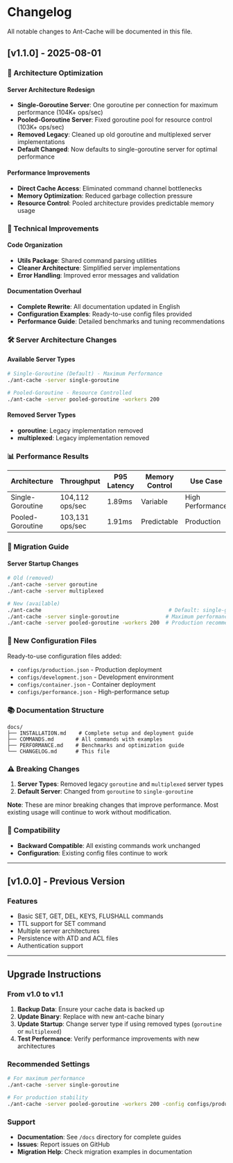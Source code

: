 # Changelog

All notable changes to Ant-Cache will be documented in this file.

## [v1.1.0] - 2025-08-01

### 🚀 Architecture Optimization

#### Server Architecture Redesign
- **Single-Goroutine Server**: One goroutine per connection for maximum performance (104K+ ops/sec)
- **Pooled-Goroutine Server**: Fixed goroutine pool for resource control (103K+ ops/sec)
- **Removed Legacy**: Cleaned up old goroutine and multiplexed server implementations
- **Default Changed**: Now defaults to single-goroutine server for optimal performance

#### Performance Improvements
- **Direct Cache Access**: Eliminated command channel bottlenecks
- **Memory Optimization**: Reduced garbage collection pressure
- **Resource Control**: Pooled architecture provides predictable memory usage

### 🔧 Technical Improvements

#### Code Organization
- **Utils Package**: Shared command parsing utilities
- **Cleaner Architecture**: Simplified server implementations
- **Error Handling**: Improved error messages and validation

#### Documentation Overhaul
- **Complete Rewrite**: All documentation updated in English
- **Configuration Examples**: Ready-to-use config files provided
- **Performance Guide**: Detailed benchmarks and tuning recommendations

### 🛠️ Server Architecture Changes

#### Available Server Types
```bash
# Single-Goroutine (Default) - Maximum Performance
./ant-cache -server single-goroutine

# Pooled-Goroutine - Resource Controlled
./ant-cache -server pooled-goroutine -workers 200
```

#### Removed Server Types
- **goroutine**: Legacy implementation removed
- **multiplexed**: Legacy implementation removed

### 📊 Performance Results

| Architecture | Throughput | P95 Latency | Memory Control | Use Case |
|--------------|------------|-------------|----------------|----------|
| Single-Goroutine | 104,112 ops/sec | 1.89ms | Variable | High Performance |
| Pooled-Goroutine | 103,131 ops/sec | 1.91ms | Predictable | Production |

### 🔄 Migration Guide

#### Server Startup Changes
```bash
# Old (removed)
./ant-cache -server goroutine
./ant-cache -server multiplexed

# New (available)
./ant-cache                                         # Default: single-goroutine
./ant-cache -server single-goroutine               # Maximum performance
./ant-cache -server pooled-goroutine -workers 200  # Production recommended
```

### 📁 New Configuration Files

Ready-to-use configuration files added:
- `configs/production.json` - Production deployment
- `configs/development.json` - Development environment
- `configs/container.json` - Container deployment
- `configs/performance.json` - High-performance setup

### 📚 Documentation Structure

```
docs/
├── INSTALLATION.md    # Complete setup and deployment guide
├── COMMANDS.md       # All commands with examples
├── PERFORMANCE.md    # Benchmarks and optimization guide
└── CHANGELOG.md      # This file
```

### ⚠️ Breaking Changes

1. **Server Types**: Removed legacy `goroutine` and `multiplexed` server types
2. **Default Server**: Changed from `goroutine` to `single-goroutine`

**Note**: These are minor breaking changes that improve performance. Most existing usage will continue to work without modification.

### 🔧 Compatibility

- **Backward Compatible**: All existing commands work unchanged
- **Configuration**: Existing config files continue to work

---

## [v1.0.0] - Previous Version

### Features
- Basic SET, GET, DEL, KEYS, FLUSHALL commands
- TTL support for SET command
- Multiple server architectures
- Persistence with ATD and ACL files
- Authentication support

---

## Upgrade Instructions

### From v1.0 to v1.1

1. **Backup Data**: Ensure your cache data is backed up
2. **Update Binary**: Replace with new ant-cache binary
3. **Update Startup**: Change server type if using removed types (`goroutine` or `multiplexed`)
4. **Test Performance**: Verify performance improvements with new architectures

### Recommended Settings

```bash
# For maximum performance
./ant-cache -server single-goroutine

# For production stability
./ant-cache -server pooled-goroutine -workers 200 -config configs/production.json
```

### Support

- **Documentation**: See `/docs` directory for complete guides
- **Issues**: Report issues on GitHub
- **Migration Help**: Check migration examples in documentation
